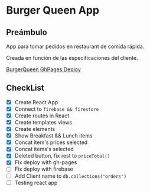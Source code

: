 # Burger Queen App

## Preámbulo

App para tomar pedidos en restaurant de comida rápida.

Creada en función de las especificaciones del cliente.

[BurgerQueen GhPages Deploy](https://betanyeli.github.io/SCL009-Burger-Queen/)

## CheckList

- [x] Create React App
- [x] Connect to `firebase && firestore`
- [x] Create routes in React
- [x] Create templates views
- [x] Create elements 
- [x] Show Breakfast && Lunch items
- [x] Concat item's prices selected
- [x] Concat items's selected
- [x] Deleted button, fix rest to `priceTotal()`
- [x] Fix deploy with gh-pages
- [ ] Fix deploy with firebase
- [ ] Add Client name to `db.collections("orders")`
- [ ] Testing react app
